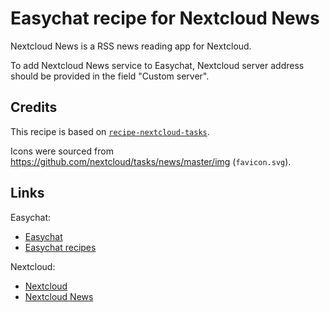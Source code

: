 # Easychat recipe for Nextcloud News

Nextcloud News is a RSS news reading app for Nextcloud.

To add Nextcloud News service to Easychat, Nextcloud server address should be provided in the field "Custom server".

## Credits

This recipe is based on [`recipe-nextcloud-tasks`](https://github.com/meetfranz/recipe-nextcloud-tasks).

Icons were sourced from <https://github.com/nextcloud/tasks/news/master/img> (`favicon.svg`).

## Links

Easychat:

- [Easychat](https://ferdium.org/)
- [Easychat recipes](https://github.com/ferdium/ferdium-recipes)

Nextcloud:

- [Nextcloud](https://nextcloud.com/)
- [Nextcloud News](https://apps.nextcloud.com/apps/news)
